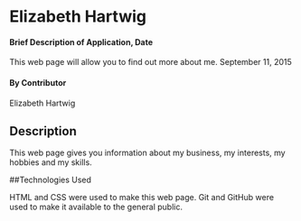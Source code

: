 # Elizabeth Hartwig

#### Brief Description of Application, Date

This web page will allow you to find out more about me. September 11, 2015

#### By Contributor

Elizabeth Hartwig


## Description

This web page gives you information about my business, my interests, my hobbies and my skills.

##Technologies Used

HTML and CSS were used to make this web page. Git and GitHub were used to make it available to the general public.